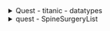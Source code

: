 <details>
<summary>Quest - titanic - datatypes</summary>


|Variable|Definition|Key|분석가 의견|
|--|--|--|--|
|PassengerId|승객에 대한 분류 id||수치형, 유니크한 값으로 개개인에 대한 접근을 통한 데이터베이스에서 사용가능|
|Pclass|승객의 탑승 클래스 단위|1 = 1등실, 2 = 2등실, 3 = 3등실|순서형, 탑승자들간의 사회적지위, 부의정도를 간접적으로 유추할 수 있는 데이터로 활용할 수 있음|
|Name|승객의 이름||명목성, 유니크하지 않고 생성되어있어 데이터로써 활용하지 못함|
|Sex|승객의 성별|male = 남성, female=여성||명목형, 성별은 당시 사회의 풍조와 나이를 통한 사회적 가치규범을 판단할 수 있는 데이터로 활용 가능|
|Age|승객의 나이||수치형, 승객의 성별의 의견과 동일|
|SibSp|같이 탑승한 형제 또는 배우자 수|0~8명까지 범위 존재|수치형, 가족의 수를 알 수 있는 지표로써 성별,나이, 부모 자녀수를 통해 사건 당시 가족과 규범속 사회 풍조를 알아볼 수 있는 데이터로 활용가능|
|Parch|같이 탑승한 부모 또는 자녀 수|0~9명까지 범위 존재|수치형, 형제 배우자의 설명과 동일|
|Ticket|승객의 고유한 티켓번호||명목형, 번호의 발급처가 확실하지 않고 탑승장소라는 항목이 있어 활용불가능|
|Fare|탑승 지불 요금||수치형, 승객의 탑승클래스와 함께 사회적 지위, 부의정도를 유추할 수 있는 데이터로 활용할 수 있음|
|Cabin|승객의 선실번호|nan = 불명 또는 단체실, A** = A섹터 선실, B**= B섹터 선실, C**=C섹터 선실, D**=D섹터 선실, E**=E섹터 선실, F**= F섹터 선실|순서형, 탑승 클래스에 따른 섹터구별을 통해 지위간 생존률과 연결하여 활요할 수 있음|
|Embarked|탑승 장소|S=Southhampton, C=Cherbourg, Q=Queenstown|명목형, 타이타닉의 탑승 목적과 클래스, 요금을 결합하여 사고발생 등의 혼란에서의 사회규범척도를 알아볼 수 있는 데이터로 활용 가능|

</details>

<details>
<summary>quest - SpineSurgeryList
</summary>

|Variable|Definition|정상범위|Key|자료형|분석가 의견|
|--|--|--|--|--|--|
|0|index||명목형|단순 인덱스번호로 활용불가|
|환자ID|환자를 식별하는 고유한ID|||명목형|환자에 대한 사후관리를 위한 데이터베이스용 자료로 활용가능|
|Large Lymphocyte|혈액 내 큰 림프구 수치를 나타내는 지표|1,500-4,500 / μL||수치형|각 환자의 개인적 수치이나 큰 림프구와 허리수술의 집단적 상관관계를 확인할 때에는 범위형으로 사용할 수 있음|
|Location of herniation|탈출한 디스크의 위치로 매개변수|없음|1= 1번디스크, 2= 2번디스크, 3 = 3번디스크, 4= 4번디스크, 5= 5번디스크|수치형|중앙값과 평균값이 상이하고 유의미한 분산이 존재하므로 현대사회 생활양식에서 허리의 어느 부분이 더 데미지를 받는가를 알 수 있는 지표|
|ODI|척추 통증 장애 지수로, 일상 생활에서 발생하는 제한 정도를 평가하는 지표|0-100|nan ~ 68|수치형|통증의 척도를 숫자로 표현한 지표로 어느정도의 통증일 때 수술을 받게 되었는가를 여러 요인과 통합하여 알아볼 수 있는 지표|
|가족력| 질병이나 유전적 소인이 부모나 가족 선조에 보이는 경우|없음(또는 해당 질환)|0 = 없음, 1=있음|명목형|가족력의 유무를 나눠 허리수술의 유전성에 대한 지표로서 사용 가능|
|간질성폐질환|폐 건강 상태를 나타내는 지표|없음 또는 치료 후 정상|0 = 건강, 1=아픔|명목형|폐건강상태의 유무를 나눠 허리수술과 폐건강에 대한 상관 지표로서 사용 가능|
|고혈압여부|고혈압 유무를 나타내는 지표|정상: 90/60-120/80 mmHg|0 = 건강, 1=아픔|명목형|혈압강상태의 유무를 나눠 허리수술과 혈압에 대한 상관 지표로서 사용 가능|
|과거수술횟수|과거 수술을 받은 횟수를 나타내는 지표|0 이상|0= 0회, 1= 1회, 2=2회 3=3회|수치형|수술횟수를 수치로 나타내여 다른 자료들과 결합하여 수술의 재발성에 대한 지표로 활용 가능|
|당뇨여부|당뇨병 유무를 나타내는 지표|정상: 공복혈당 < 100 mg/dL|0=없음,1=있음|명목형|당뇨의 유무를 나눠 허리수술과 당뇨에 대한 연관 지표로서 사용 가능|
|말초동맥질환여부|말초 동맥 질환 유무를 나타내는 지표|없음 또는 치료 후 정상|0=없음,1=있음|명목형|동맥질환의 유무를 나눠 허리수술과 동맥질환에 대한 연관 지표로서 사용 가능|
|빈혈여부|빈혈 유무를 나타내는 지표|여성: 헤모글로빈 < 12 g/dL|0=없음,1=있음|명목형|빈혈의 유무를 나눠 허리수술과 동빈혈에 대한 연관 지표로서 사용 가능|
|성별|남성 또는 여성 성별을 나타내는 지표|없음|1=남성,2=여성|명목형|유전학의 성별과 허리의 상관관계와 사회적 성별과 허리의 상관관계를 알아볼 수 있는 지표로 활용 가능|
|스테로이드치료|스테로이드 치료 여부를 나타내는 지표|없음 또는 치료 후 정상|0=없음,1=있음|명목형|수술 전 스테로이드 치료를 통한 보존적치료의 유무와 통증 장애지수 등과 결합하여 수술 시기 책정등의 지표로서 활용 가능|
|신부전여부|신장 건강 상태를 나타내는 지표|없음 또는 치료 후 정상|0=없음,1=있음|명목형|신부전의 유무를 나눠 허리수술과 신부전에 대한 연관 지표로서 사용 가능|
|신장|체내 물질의 정상적인 배설을 도와주는 신장 기능을 나타내는 지표|여성: 70-140 mL/min/1.73 m²||수치형|신장기능과 허리수술간의 상관관계 지표로서 활용 가능|
|심혈관질환|심혈관 건강 상태를 나타내는 지표|없음 또는 치료 후 정상|0=없음,1=있음|명목형|심혈관질환의 유무를 나눠 허리수술과 심혈관질환에 대한 연관 지표로서 사용 가능|
|암발병여부|암 발생 여부를 나타내는 지표|없음 또는 발병 후 치료|0=없음,1=있음|명목형|암발병의 유무를 나눠 허리수술후 다른 질환성 자료와 함께 암발병 확률에 대한 연관 지표로서 사용 가능|
|연령|나이를 나타내는 지표|0 이상||수치형|연령과 허리수술간 상관관계를 볼 수 있는 지표로 확인가능|
|우울증여부|우울증 유무를 나타내는 지표|없음 또는 치료 후 정상|0=낮음,1=중간,2=높음|순위형|우울증 정도에 따른 행동양상과 허리수술의 상관관계 또는 허리통증과 우울증 정도에 대한 상관관계를 알아볼 수 있는 지표로 활용가능|
|입원기간|입원한 기간을 나타내는 지표|0 이상||수치형|통증정도와 연령 등의 다른 자료들과 함께 특정 집단에 대한 평균입원기간을 알아볼 수 있는 지표로 활용가능|
|입원일자|입원일을 나타내는 지표|없음||수치형|입원기간과 동일|
|종양진행여부|종양의 진행 상태를 나타내는 지표|없음 또는 치료 후 정상|0=없음,1=있음|명목형|종양에 대한 허리수술 또는 허리수술 후 종양발생에 대한 연관 지표로써 활용 가능|
|직업|환자의 직업을 나타내는 지표|없음 또는 해당 직업||명목형|직업과 허리통증 및 수술에 대한 상관관계를 알아볼 수 있는 지표로 활용 가능|
|체중|체중을 나타내는 지표|정상: 18.5-24.9 kg/m²||수치형|체중과 허리통증 및 수술에 대한 상관관계를 알아볼 수 있는 지표로 활용 가능|
|퇴원일자|퇴원일을 나타내는 지표|없음||수치형|입원기간과 동일|
|헤모글로빈수치|혈중 헤모글로빈 농도를 나타내는 지표|여성: 12-16 g/dL||수치형|빈혈과 허리통증 및 수술에 대한 상관관계를 알아볼 수 있는 지표로 활용 가능|
|혈전합병증여부|혈전 합병증 유무를 나타내는 지표|없음 또는 치료 후 정상|0=없음,1=있음|명목형|혈전합병에 대한 허리수술에 대한 연관 지표로써 활용 가능|
|환자통증정도|환자의 통증 정도를 평가하는 지표|0-10(10이 가장 심각)|0~10|순위형|환자의 통정정도 레벨과 스테로이드 지표, 기타 지표들과 함께 비수술적 치료와 수술에 대한 지표를 나타낼 수 있는 자료로 활용가능|
|흡연여부|흡연 여부를 나타내는 지표|없음 또는 해당 여부|0=없음,1=있음|명목형|흡연과 허리수술에 대한 연관 지표로써 활용 가능|
|통증기간(월)|통증이 시작된 지난 기간을 나타내는 지표|0 이상||수치형|통증발병 후 수술시간, 실패여부, 허리에 대한 기타 자료들과 함께 방치 또는 치료기간에 대한 지표로 활용가능|
|수술기법|수술 시 사용된 기술을 나타내는 지표|없음 또는 해당 기술|TELD,IELD|명목형|수술 기법에 대한 성공률이나 기타 후속조치 또는 증상에 대한 기법적용에 대한 지표로 활용가능|
|수술시간|수술 소요 시간을 나타내는 지표|0 이상||수치형|수술 기법과 환자의 상태와 함께 입원척도에 대한 지표로 활용가능|
|수술실패여부|수술 실패 여부를 나타내는 지표|없음 또는 해당 여부|0=없음,1=있음|명목형|환자의 상태와 기법으로 수술 시행에 대한 지표로 활용가능|
|수술일자|수술을 받은 날짜를 나타내는 지표|없음||수치형|기본적 수치형이나 계절에 대한 명목형으로 묶어 날씨와 시기에 대한 수술의 이상정도 판별의 지표로 활용가능성 있음|
|재발여부|척추 통증이 재발되었는지 여부를 나타내는 지표|없음 또는 해당 여부|0=없음,1=있음|명목형|환자의 기본정보와 묶어 수술 기법의 개선에 대한 지표로 활용가능|
|혈액형|환자의 혈액형을 나타내는 지표|없음 또는 해당 혈액형|'RH+A', 'RH+B', 'RH+O', 'RH+AB'|명목형|현재로써는 혈액형과 허리수술의 상관관계라는 깊은단계의 논문적 자료로써만 활용가능|
|전방디스크높이(mm)|전방 디스크의 높이를 나타내는 지표|0 이상||수치형|허리 수술의 보조적 기구제작 등에 대한 일반화된 생산을 위한 지표로 활용가능|
|후방디스크높이(mm)|후방 디스크의 높이를 나타내는 지표|0 이상||수치형|허리 수술의 보조적 기구제작 등에 대한 일반화된 생산을 위한 지표로 활용가능|
|지방축적도|지방 축적 정도를 나타내는 지표|정상: 20-25%||수치형|허리 수술 성공과 재발과 묶어 난이도 및 수술 진행에 대한 지표로 활용가능|
|Instability|척추 안정성을 나타내는 지표|없음 또는 해당 여부|0=안정,1=불안정|명목형|안정도에 따른 수술 기법, 성공 여부판단에 대한 지표로 활용 가능|
|MF + ES|혼합 신경병증 및 대량 열 치료(미세파 관리 및 전기 자극)로 수행된 치료법|없음 또는 해당 여부||수치형|비수술적 방법의 고려와 수술 후 비수술적 치료 병행에 대한 지표로 활용 가능|
|Modic change|검은색과 밝은색의 조합으로 척추의 변형을 표시하는 방법으로, 척추 통증과 관련이 있을 수 있다.|없음 또는 해당 여부|0,1,2,3|순위형|척추 변형도에 따른 척추 통증관련 지표로 활용가능|
|PI|척추 곡률을 나타내는 지표|30-40도||수치형|곡률에 따른 보조기구 제작 일반화 또는 수술기법 선택에 대한 지표로 활용 가능|
|PT|척추 곡률을 나타내는 지표|13-17도||수치형|곡률에 따른 보조기구 제작 일반화 또는 수술기법 선택에 대한 지표로 활용 가능|
|Seg Angle(raw)|척추 각도를 나타내는 지표|없음||수치형|각도에 따른 보조기구 제작 일반화 또는 수술기법 선택에 대한 지표로 활용 가능|
|Vaccum disc|Vaccum disk는 디스크의 최종 단계로, 이 상태에서 쉽게 부러져 다른 퇴행성 디스크 질환을 유발한다.|없음 또는 해당 여부|0=없음,1=있음|명목형|수술기법 또는 사후관리에 대한 지표로서 활용 가능|
|골밀도|골의 밀도를 나타내는 지표|약 1 g/cm³ 이상||수치형|골밀도에 따른 수술방법 선택에 대한 지표로 활용가능|
|디스크단면적|디스크 단면적을 나타내는 지표|50-200 px²||수치형|단면적에 따른 보조기구 제작 일반화 또는 수술기법 선택에 대한 지표로 활용 가능|
|디스크위치|디스크의 위치를 나타내는 지표|없음 또는 해당 위치|1 ~ 45|수치형|위치에 따른 보조기구 제작 일반화 또는 수술기법 선택에 대한 지표로 활용 가능|
|척추이동척도|척추 이동 범위를 나타내는 지표|10-15 °|'Down', 'Up', 'Middle', 'Extremely down', 'Extremely up'|순위형|이동 정도에 따른 수술방법 선택에 대한 지표로 활용가능|
|척추전방위증|척추의 사진에서 전방위증을 발견한 경우의 수준을 나타내는 지표| 없음 또는 해당 위치|0=없음,1=있음|명목형|척추전방위증 유무에 대한 수술기법 또는 사후관리에 대한 지표로서 활용 가능|




</details>

